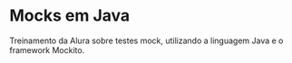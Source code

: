 # Mocks em Java

Treinamento da Alura sobre testes mock, utilizando a linguagem Java e o framework Mockito.